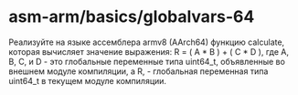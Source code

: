 # asm-arm/basics/globalvars-64

Реализуйте на языке ассемблера armv8 (AArch64) функцию calculate, которая вычисляет значение выражения: R = ( A *
B ) + ( C * D ), где A, B, C, и D - это глобальные переменные типа uint64_t, объявленные во внешнем модуле компиляции, а
R, - глобальная переменная типа uint64_t в текущем модуле компиляции.
